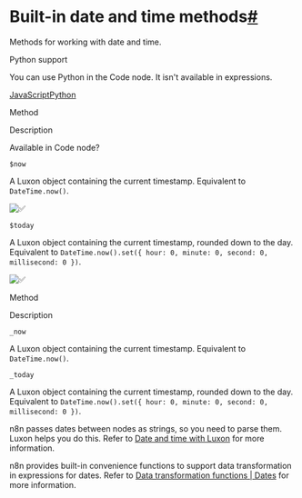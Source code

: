 [](https://github.com/n8n-io/n8n-docs/edit/main/docs/code/builtin/date-time.md "Edit this page")

# Built-in date and time methods[#](#built-in-date-and-time-methods "Permanent link")

Methods for working with date and time.

Python support

You can use Python in the Code node. It isn't available in expressions.

[JavaScript](#__tabbed_1_1)[Python](#__tabbed_1_2)

Method

Description

Available in Code node?

`$now`

A Luxon object containing the current timestamp. Equivalent to `DateTime.now()`.

![✅](https://cdn.jsdelivr.net/gh/jdecked/twemoji@15.1.0/assets/svg/2705.svg ":white_check_mark:")

`$today`

A Luxon object containing the current timestamp, rounded down to the day. Equivalent to `DateTime.now().set({ hour: 0, minute: 0, second: 0, millisecond: 0 })`.

![✅](https://cdn.jsdelivr.net/gh/jdecked/twemoji@15.1.0/assets/svg/2705.svg ":white_check_mark:")

Method

Description

`_now`

A Luxon object containing the current timestamp. Equivalent to `DateTime.now()`.

`_today`

A Luxon object containing the current timestamp, rounded down to the day. Equivalent to `DateTime.now().set({ hour: 0, minute: 0, second: 0, millisecond: 0 })`.

n8n passes dates between nodes as strings, so you need to parse them. Luxon helps you do this. Refer to [Date and time with Luxon](../../cookbook/luxon/) for more information.

n8n provides built-in convenience functions to support data transformation in expressions for dates. Refer to [Data transformation functions | Dates](../data-transformation-functions/dates/) for more information.